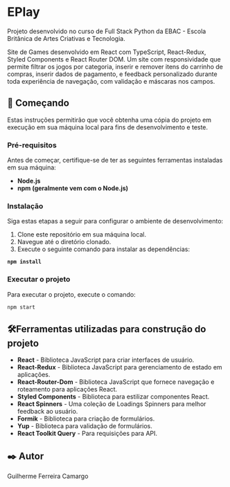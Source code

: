 # EPlay

Projeto desenvolvido no curso de Full Stack Python da EBAC - Escola Britânica de Artes Criativas e Tecnologia.

Site de Games desenvolvido em React com TypeScript, React-Redux, Styled Components e React Router DOM. Um site com
responsividade que permite filtrar os jogos por categoria, inserir e remover itens do carrinho de compras, inserir dados
de pagamento, e feedback personalizado durante toda experiência de navegação, com validação e máscaras nos campos.

## 🚀 Começando

Estas instruções permitirão que você obtenha uma cópia do projeto em execução em sua máquina local para fins de desenvolvimento e teste.

### Pré-requisitos

Antes de começar, certifique-se de ter as seguintes ferramentas instaladas em sua máquina:

- **Node.js**
- **npm (geralmente vem com o Node.js)**

### Instalação

Siga estas etapas a seguir para configurar o ambiente de desenvolvimento:

1. Clone este repositório em sua máquina local.
2. Navegue até o diretório clonado.
3. Execute o seguinte comando para instalar as dependências:

  **``npm install``**

### Executar o projeto

Para executar o projeto, execute o comando:

    npm start

## 🛠️Ferramentas utilizadas para construção do projeto

* **React** - Biblioteca JavaScript para criar interfaces de usuário.
* **React-Redux** - Biblioteca JavaScript para gerenciamento de estado em aplicações.
* **React-Router-Dom** - Biblioteca JavaScript que fornece navegação e roteamento para aplicações React.
* **Styled Components** - Biblioteca para estilizar componentes React.
* **React Spinners** - Uma coleção de Loadings Spinners para melhor feedback ao usuário.
* **Formik** - Biblioteca para criação de formulários.
* **Yup** - Biblioteca para validação de formulários.
* **React Toolkit Query** - Para requisições para API.

## ✒️ Autor

Guilherme Ferreira Camargo
